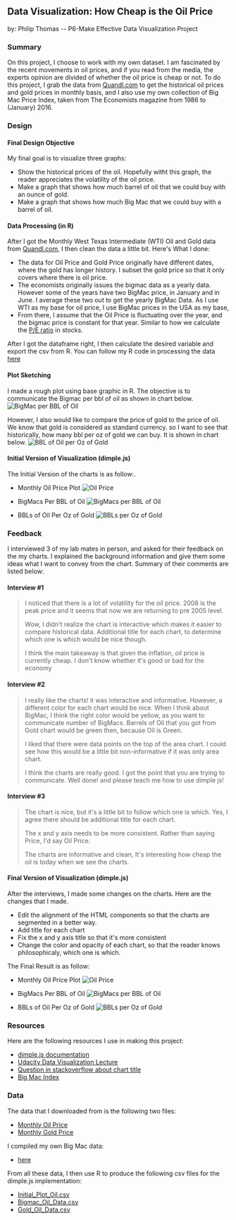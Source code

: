 ## Data Visualization: How Cheap is the Oil Price
by: Philip Thomas -- P6-Make Effective Data Visualization Project

### Summary
On this project, I choose to work with my own dataset. I am fascinated by the recent movements in oil prices, and if you read from the media, the experts opinion are divided of whether the oil price is cheap or not. To do this project, I grab the data from [Quandl.com](https://www.quandl.com/) to get the historical oil prices and gold prices in monthly basis, and I also use my own collection of Big Mac Price Index, taken from The Economists magazine from 1986 to (January) 2016. 

### Design

#### Final Design Objective
My final goal is to visualize three graphs: 

- Show the historical prices of the oil. Hopefully witht this graph, the reader appreciates the volatility of the oil price. 
- Make a graph that shows how much barrel of oil that we could buy with an ounce of gold. 
- Make a graph that shows how much Big Mac that we could buy with a barrel of oil. 

#### Data Processing (in R)
After I got the Monthly West Texas Intermediate (WTI) Oil and Gold data from [Quandl.com](https://www.quandl.com/), I then clean the data a little bit. Here's What I done: 

- The data for Oil Price and Gold Price originally have different dates, where the gold has longer history. I subset the gold price so that it only covers where there is oil price.
- The economists originally issues the bigmac data as a yearly data. However some of the years have two BigMac price, in January and in June. I average these two out to get the yearly BigMac Data. As I use WTI as my base for oil price, I use BigMac prices in the USA as my base, 
- From there, I assume that the Oil Price is fluctuating over the year, and the bigmac price is constant for that year. Similar to how we calculate the [P/E ratio](http://www.investopedia.com/terms/p/price-earningsratio.asp) in stocks. 

After I got the dataframe right, I then calculate the desired variable and export the csv from R. You can follow my R code in processing the data [here]()

#### Plot Sketching
I made a rough plot using base graphic in R. The objective is to communicate the Bigmac per bbl of oil as shown in chart below.
![BigMac per BBL of Oil](https://raw.githubusercontent.com/PhilipThomas99/Data-Visualization-Udacity/master/images/BigMacPerBBL.png)


However, I also would like to compare the price of gold to the price of oil. We know that gold is considered as standard currency. so I want to see that historically, how many bbl per oz of gold we can buy. It is shown in chart below.
![BBL of Oil per Oz of Gold](https://raw.githubusercontent.com/PhilipThomas99/Data-Visualization-Udacity/master/images/BBLPerGold.png)

#### Initial Version of Visualization (dimple.js)

The Initial Version of the charts is as follow:. 

- Monthly Oil Price Plot
![Oil Price](https://raw.githubusercontent.com/PhilipThomas99/Data-Visualization-Udacity/master/images/OilPrice_Initial.PNG)

- BigMacs Per BBL of Oil
![BigMacs per BBL of Oil](https://raw.githubusercontent.com/PhilipThomas99/Data-Visualization-Udacity/master/images/BigMac_Oil_Initial.PNG)

- BBLs of Oil Per Oz of Gold
![BBLs per Oz of Gold](https://raw.githubusercontent.com/PhilipThomas99/Data-Visualization-Udacity/master/images/Gold_Oil_Initial.PNG)


### Feedback

I interviewed 3 of my lab mates in person, and asked for their feedback on the my charts. I explained the background information and give them some ideas what I want to convey from the chart.  Summary of their comments are listed below:

#### Interview #1

> I noticed that there is a lot of volatility for the oil price. 2008 is the peak price and it seems that now we are returning to pre 2005 level.
> 
> Wow, I didn't realize the chart is interactive which makes it easier to compare historical data. Additional title for each chart, to determine which one is which would be nice though.
> 
> I think the main takeaway is that given the inflation, oil price is currently cheap. I don't know whether it's good or bad for the economy

#### Interview #2

> I really like the charts! it was interactive and informative. However, a different color for each chart would be nice. When I think about BigMac, I think the right color would be yellow, as you want to communicate number of BigMacs. Barrels of Oil that you got from Gold chart would be green then, because Oil is Green.
> 
> I liked that there were data points on the top of the area chart. I could see how this would be a little bit non-informative if it was only area chart.
> 
> I think the charts are really good. I got the point that you are trying to communicate. Well done! and please teach me how to use dimple js!

#### Interview #3

> The chart is nice, but it's a little bit to follow which one is which. Yes, I agree there should be additional title for each chart.
> 
> The x and y axis needs to be more consistent. Rather than saying Price, I'd say Oil Price.
> 
> The charts are informative and clean, It's interesting how cheap the oil is today when we see the charts.

#### Final Version of Visualization (dimple.js)

After the interviews, I made some changes on the charts. Here are the changes that I made. 
- Edit the alignment of the HTML components so that the charts are segmented in a better way.
- Add title for each chart
- Fix the x and y axis title so that it's more consistent
- Change the color and opacity of each chart, so that the reader knows philosophicaly, which one is which. 

The Final Result is as follow:

- Monthly Oil Price Plot
![Oil Price](https://raw.githubusercontent.com/PhilipThomas99/Data-Visualization-Udacity/master/images/OilPrice_Final.PNG)

- BigMacs Per BBL of Oil
![BigMacs per BBL of Oil](https://raw.githubusercontent.com/PhilipThomas99/Data-Visualization-Udacity/master/images/BigMac_Oil_Final.PNG)

- BBLs of Oil Per Oz of Gold
![BBLs per Oz of Gold](https://raw.githubusercontent.com/PhilipThomas99/Data-Visualization-Udacity/master/images/Gold_Oil_Final.PNG) 

### Resources

Here are the following resources I use in making this project: 

- [dimple.js documentation](http://dimplejs.org/)
- [Udacity Data Visualization Lecture](https://www.udacity.com/course/viewer#!/c-ud507-nd)
- [Question in stackoverflow about chart title](http://stackoverflow.com/questions/25416063/title-for-charts-and-axes-in-dimple-js-charts)
- [Big Mac Index](http://www.economist.com/content/big-mac-index)

### Data
The data that I downloaded from is the following two files: 

- [Monthly Oil Price](https://github.com/PhilipThomas99/Data-Visualization-Udacity/blob/master/Data/CHRIS-CME_CL1.csv)
- [Monthly Gold Price](https://github.com/PhilipThomas99/Data-Visualization-Udacity/blob/master/Data/CHRIS-CME_GC1.csv)

I compiled my own Big Mac data: 

- [here](https://github.com/PhilipThomas99/Data-Visualization-Udacity/blob/master/Data/BigMacPrice.csv)

From all these data, I then use R to produce the following csv files for the dimple.js implementation:

- [Initial_Plot_Oil.csv](https://github.com/PhilipThomas99/Data-Visualization-Udacity/blob/master/Data/Initial_Plot_Oil.csv)
- [Bigmac_Oil_Data.csv](https://github.com/PhilipThomas99/Data-Visualization-Udacity/blob/master/Data/Bigmac_Oil_Data.csv)
- [Gold_Oil_Data.csv](https://github.com/PhilipThomas99/Data-Visualization-Udacity/blob/master/Data/Gold_Oil_Data.csv)
